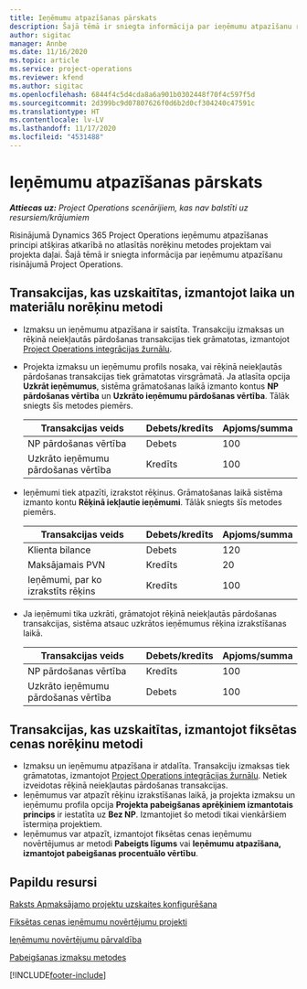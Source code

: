 ```yaml
---
title: Ieņēmumu atpazīšanas pārskats
description: Šajā tēmā ir sniegta informācija par ieņēmumu atpazīšanu risinājumā Project Operations.
author: sigitac
manager: Annbe
ms.date: 11/16/2020
ms.topic: article
ms.service: project-operations
ms.reviewer: kfend
ms.author: sigitac
ms.openlocfilehash: 6844f4c5d4cda8a6a901b0302448f70f4c597f5d
ms.sourcegitcommit: 2d399bc9d07807626f0d6b2d0cf304240c47591c
ms.translationtype: HT
ms.contentlocale: lv-LV
ms.lasthandoff: 11/17/2020
ms.locfileid: "4531488"
---
```

# <a name="revenue-recognition-overview"></a>Ieņēmumu atpazīšanas pārskats

_**Attiecas uz:** Project Operations scenārijiem, kas nav balstīti uz resursiem/krājumiem_

Risinājumā Dynamics 365 Project Operations ieņēmumu atpazīšanas principi atšķiras atkarībā no atlasītās norēķinu metodes projektam vai projekta daļai. Šajā tēmā ir sniegta informācija par ieņēmumu atpazīšanu risinājumā Project Operations.

## <a name="transactions-accounted-using-time-and-material-billing-method"></a>Transakcijas, kas uzskaitītas, izmantojot laika un materiālu norēķinu metodi

- Izmaksu un ieņēmumu atpazīšana ir saistīta. Transakciju izmaksas un rēķinā neiekļautās pārdošanas transakcijas tiek grāmatotas, izmantojot [Project Operations integrācijas žurnālu](../project-accounting/project-operations-integration-journal.md).
- Projekta izmaksu un ieņēmumu profils nosaka, vai rēķinā neiekļautās pārdošanas transakcijas tiek grāmatotas virsgrāmatā. Ja atlasīta opcija **Uzkrāt ieņēmumus**, sistēma grāmatošanas laikā izmanto kontus **NP pārdošanas vērtība** un **Uzkrāto ieņēmumu pārdošanas vērtība**. Tālāk sniegts šīs metodes piemērs.  

  | Transakcijas veids | Debets/kredīts | Apjoms/summa |
  | --- | --- | --- |
  | NP pārdošanas vērtība | Debets | 100 |
  | Uzkrāto ieņēmumu pārdošanas vērtība | Kredīts | 100 |

- Ieņēmumi tiek atpazīti, izrakstot rēķinus. Grāmatošanas laikā sistēma izmanto kontu **Rēķinā iekļautie ieņēmumi**. Tālāk sniegts šīs metodes piemērs.  

  | Transakcijas veids | Debets/kredīts | Apjoms/summa |
  | --- | --- | --- |
  | Klienta bilance | Debets | 120 |
  | Maksājamais PVN | Kredīts | 20 |
  | Ieņēmumi, par ko izrakstīts rēķins | Kredīts | 100 |

- Ja ieņēmumi tika uzkrāti, grāmatojot rēķinā neiekļautās pārdošanas transakcijas, sistēma atsauc uzkrātos ieņēmumus rēķina izrakstīšanas laikā.

  | Transakcijas veids | Debets/kredīts | Apjoms/summa |
  | --- | --- | --- |
  | NP pārdošanas vērtība | Kredīts | 100 |
  | Uzkrāto ieņēmumu pārdošanas vērtība | Debets | 100 |

## <a name="transactions-accounted-using-the-fixed-price-billing-method"></a>Transakcijas, kas uzskaitītas, izmantojot fiksētas cenas norēķinu metodi

- Izmaksu un ieņēmumu atpazīšana ir atdalīta. Transakciju izmaksas tiek grāmatotas, izmantojot [Project Operations integrācijas žurnālu](../project-accounting/project-operations-integration-journal.md). Netiek izveidotas rēķinā neiekļautas pārdošanas transakcijas.
- Ieņēmumus var atpazīt rēķinu izrakstīšanas laikā, ja projekta izmaksu un ieņēmumu profila opcija **Projekta pabeigšanas aprēķiniem izmantotais princips** ir iestatīta uz **Bez NP**. Izmantojiet šo metodi tikai vienkāršiem īstermiņa projektiem.
- Ieņēmumus var atpazīt, izmantojot fiksētas cenas ieņēmumu novērtējumus ar metodi **Pabeigts līgums** vai **Ieņēmumu atpazīšana, izmantojot pabeigšanas procentuālo vērtību**.

## <a name="additional-resources"></a>Papildu resursi
[Raksts Apmaksājamo projektu uzskaites konfigurēšana](../project-accounting/configure-accounting-billable-projects.md)

[Fiksētas cenas ieņēmumu novērtējumu projekti](rev-rec-percentage-completion-method.md)

[Ieņēmumu novērtējumu pārvaldība](rev-rec-completed-contract-method.md)

[Pabeigšanas izmaksu metodes](cost-complete-methods.md)


[!INCLUDE[footer-include](../includes/footer-banner.md)]